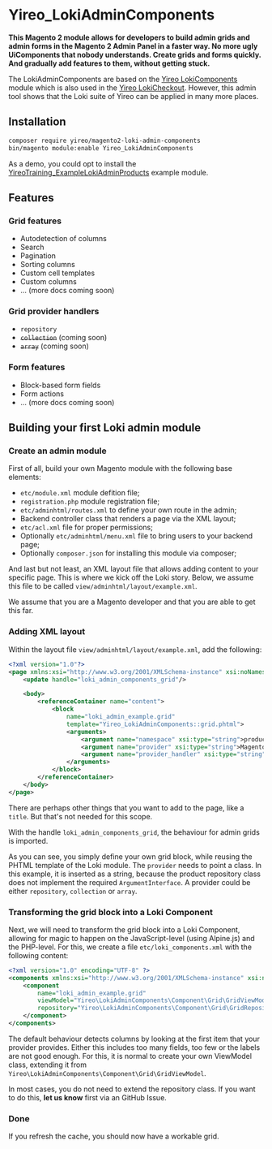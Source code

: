 # Yireo_LokiAdminComponents

**This Magento 2 module allows for developers to build admin grids and admin forms in the Magento 2 Admin Panel in
a faster way. No more ugly UiComponents that nobody understands. Create grids and forms quickly. And gradually add
features to them, without getting stuck.**

The LokiAdminComponents are based on the [Yireo LokiComponents](https://github.com/yireo/Yireo_LokiComponents)
module which is also used in the [Yireo LokiCheckout](https://loki-checkout.com/). However, this admin tool shows
that the Loki suite of Yireo can be applied in many more places.

## Installation
```bash
composer require yireo/magento2-loki-admin-components
bin/magento module:enable Yireo_LokiAdminComponents
```

As a demo, you could opt to install the [YireoTraining_ExampleLokiAdminProducts](https://github.com/yireo-training/YireoTraining_ExampleLokiAdminProducts) example module.

## Features

### Grid features
- Autodetection of columns
- Search
- Pagination
- Sorting columns
- Custom cell templates
- Custom columns
- ... (more docs coming soon)

### Grid provider handlers
- `repository`
- ~~`collection`~~ (coming soon)
- ~~`array`~~ (coming soon)

### Form features
- Block-based form fields
- Form actions
- ... (more docs coming soon)

## Building your first Loki admin module

### Create an admin module
First of all, build your own Magento module with the following base elements:

- `etc/module.xml` module defition file;
- `registration.php` module registration file;
- `etc/adminhtml/routes.xml` to define your own route in the admin;
- Backend controller class that renders a page via the XML layout;
- `etc/acl.xml` file for proper permissions;
- Optionally `etc/adminhtml/menu.xml` file to bring users to your backend page;
- Optionally `composer.json` for installing this module via composer;

And last but not least, an XML layout file that allows adding content to your specific page. This is where we kick
off the Loki story. Below, we assume this file to be called `view/adminhtml/layout/example.xml`.

We assume that you are a Magento developer and that you are able to get this far.

### Adding XML layout
Within the layout file `view/adminhtml/layout/example.xml`, add the following:

```xml
<?xml version="1.0"?>
<page xmlns:xsi="http://www.w3.org/2001/XMLSchema-instance" xsi:noNamespaceSchemaLocation="urn:magento:module:View/Layout:etc/page_configuration.xsd">
    <update handle="loki_admin_components_grid"/>

    <body>
        <referenceContainer name="content">
            <block
                name="loki_admin_example.grid"
                template="Yireo_LokiAdminComponents::grid.phtml">
                <arguments>
                    <argument name="namespace" xsi:type="string">product_listing</argument>
                    <argument name="provider" xsi:type="string">Magento\Catalog\Api\ProductRepositoryInterface</argument>
                    <argument name="provider_handler" xsi:type="string">repository</argument>
                </arguments>
            </block>
        </referenceContainer>
    </body>
</page>
```

There are perhaps other things that you want to add to the page, like a `title`. But that's not needed for this scope.

With the handle `loki_admin_components_grid`, the behaviour for admin grids is imported.

As you can see, you simply define your own grid block, while reusing the PHTML template of the Loki module. The `provider` needs to point
a class. In this example, it is inserted as a string, because the product repository class does not implement the required
`ArgumentInterface`. A provider could be either `repository`, `collection` or `array`.

### Transforming the grid block into a Loki Component
Next, we will need to transform the grid block into a Loki Component, allowing for magic to happen on the JavaScript-level (using
Alpine.js) and the PHP-level. For this, we create a file `etc/loki_components.xml` with the following content:

```xml
<?xml version="1.0" encoding="UTF-8" ?>
<components xmlns:xsi="http://www.w3.org/2001/XMLSchema-instance" xsi:noNamespaceSchemaLocation="urn:magento:module:Yireo_LokiComponents:etc/loki_components.xsd">
    <component
        name="loki_admin_example.grid"
        viewModel="Yireo\LokiAdminComponents\Component\Grid\GridViewModel"
        repository="Yireo\LokiAdminComponents\Component\Grid\GridRepository">
    </component>
</components>
```

The default behaviour detects columns by looking at the first item that your provider provides. Either this includes too many fields, too few or the labels are
not good enough. For this, it is normal to create your own ViewModel class, extending it from `Yireo\LokiAdminComponents\Component\Grid\GridViewModel`. 

In most cases, you do not need to extend the repository class. If you want to do this, **let us know** first via an GitHub Issue.

### Done
If you refresh the cache, you should now have a workable grid.
